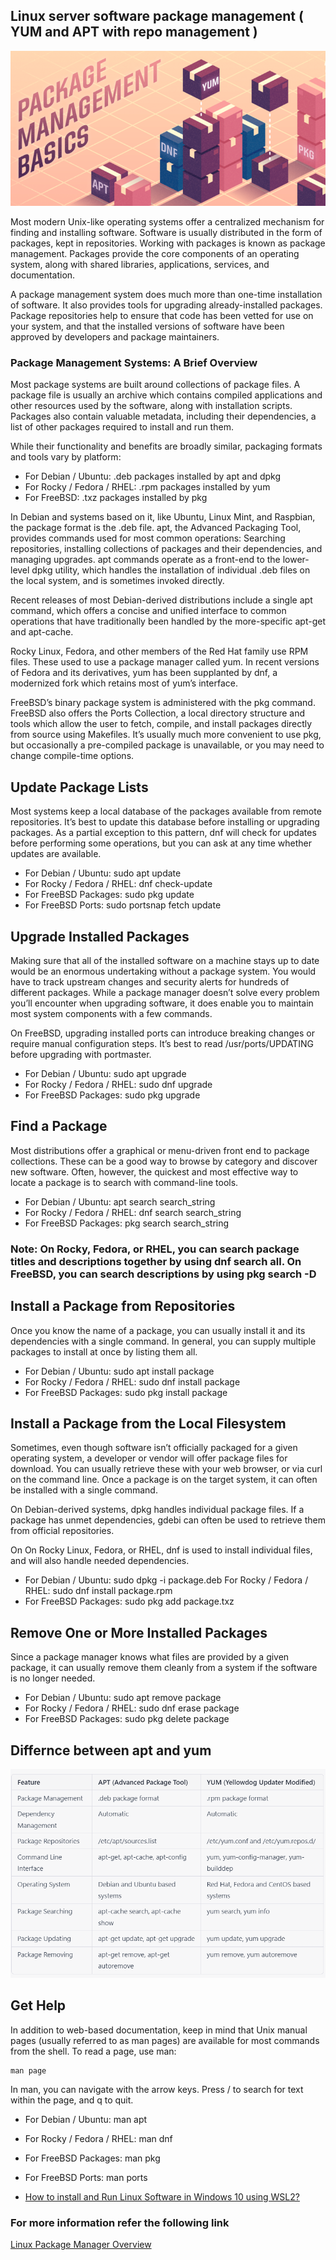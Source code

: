 ## Linux server software package management ( YUM and APT with repo management ) 

![](Images/pk2.png)

Most modern Unix-like operating systems offer a centralized mechanism for finding and installing software. Software is usually distributed in the form of packages, kept in repositories. Working with packages is known as package management. Packages provide the core components of an operating system, along with shared libraries, applications, services, and documentation.

A package management system does much more than one-time installation of software. It also provides tools for upgrading already-installed packages. Package repositories help to ensure that code has been vetted for use on your system, and that the installed versions of software have been approved by developers and package maintainers.

### Package Management Systems: A Brief Overview

Most package systems are built around collections of package files. A package file is usually an archive which contains compiled applications and other resources used by the software, along with installation scripts. Packages also contain valuable metadata, including their dependencies, a list of other packages required to install and run them.

While their functionality and benefits are broadly similar, packaging formats and tools vary by platform:

- For Debian / Ubuntu: .deb packages installed by apt and dpkg
- For Rocky / Fedora / RHEL: .rpm packages installed by yum
- For FreeBSD: .txz packages installed by pkg

In Debian and systems based on it, like Ubuntu, Linux Mint, and Raspbian, the package format is the .deb file. apt, the Advanced Packaging Tool, provides commands used for most common operations: Searching repositories, installing collections of packages and their dependencies, and managing upgrades. apt commands operate as a front-end to the lower-level dpkg utility, which handles the installation of individual .deb files on the local system, and is sometimes invoked directly.

Recent releases of most Debian-derived distributions include a single apt command, which offers a concise and unified interface to common operations that have traditionally been handled by the more-specific apt-get and apt-cache.

Rocky Linux, Fedora, and other members of the Red Hat family use RPM files. These used to use a package manager called yum. In recent versions of Fedora and its derivatives, yum has been supplanted by dnf, a modernized fork which retains most of yum’s interface.

FreeBSD’s binary package system is administered with the pkg command. FreeBSD also offers the Ports Collection, a local directory structure and tools which allow the user to fetch, compile, and install packages directly from source using Makefiles. It’s usually much more convenient to use pkg, but occasionally a pre-compiled package is unavailable, or you may need to change compile-time options.

## Update Package Lists

Most systems keep a local database of the packages available from remote repositories. It’s best to update this database before installing or upgrading packages. As a partial exception to this pattern, dnf will check for updates before performing some operations, but you can ask at any time whether updates are available.

- For Debian / Ubuntu: sudo apt update
- For Rocky / Fedora / RHEL: dnf check-update
- For FreeBSD Packages: sudo pkg update
- For FreeBSD Ports: sudo portsnap fetch update

## Upgrade Installed Packages

Making sure that all of the installed software on a machine stays up to date would be an enormous undertaking without a package system. You would have to track upstream changes and security alerts for hundreds of different packages. While a package manager doesn’t solve every problem you’ll encounter when upgrading software, it does enable you to maintain most system components with a few commands.

On FreeBSD, upgrading installed ports can introduce breaking changes or require manual configuration steps. It’s best to read /usr/ports/UPDATING before upgrading with portmaster.

- For Debian / Ubuntu: sudo apt upgrade
- For Rocky / Fedora / RHEL: sudo dnf upgrade
- For FreeBSD Packages: sudo pkg upgrade

## Find a Package

Most distributions offer a graphical or menu-driven front end to package collections. These can be a good way to browse by category and discover new software. Often, however, the quickest and most effective way to locate a package is to search with command-line tools.

- For Debian / Ubuntu: apt search search_string
- For Rocky / Fedora / RHEL: dnf search search_string
- For FreeBSD Packages: pkg search search_string

### Note: On Rocky, Fedora, or RHEL, you can search package titles and descriptions together by using dnf search all. On FreeBSD, you can search descriptions by using pkg search -D

## Install a Package from Repositories
Once you know the name of a package, you can usually install it and its dependencies with a single command. In general, you can supply multiple packages to install at once by listing them all.

- For Debian / Ubuntu: sudo apt install package
- For Rocky / Fedora / RHEL: sudo dnf install package
- For FreeBSD Packages: sudo pkg install package

## Install a Package from the Local Filesystem

Sometimes, even though software isn’t officially packaged for a given operating system, a developer or vendor will offer package files for download. You can usually retrieve these with your web browser, or via curl on the command line. Once a package is on the target system, it can often be installed with a single command.

On Debian-derived systems, dpkg handles individual package files. If a package has unmet dependencies, gdebi can often be used to retrieve them from official repositories.

On On Rocky Linux, Fedora, or RHEL, dnf is used to install individual files, and will also handle needed dependencies.

- For Debian / Ubuntu: sudo dpkg -i package.deb
 For Rocky / Fedora / RHEL: sudo dnf install package.rpm
- For FreeBSD Packages: sudo pkg add package.txz

## Remove One or More Installed Packages

Since a package manager knows what files are provided by a given package, it can usually remove them cleanly from a system if the software is no longer needed.

- For Debian / Ubuntu: sudo apt remove package
- For Rocky / Fedora / RHEL: sudo dnf erase package
- For FreeBSD Packages: sudo pkg delete package

## Differnce between apt and yum 

![](Images/pkg1.png)


## Get Help
In addition to web-based documentation, keep in mind that Unix manual pages (usually referred to as man pages) are available for most commands from the shell. To read a page, use man:

    man page

In man, you can navigate with the arrow keys. Press / to search for text within the page, and q to quit.

- For Debian / Ubuntu: man apt
- For Rocky / Fedora / RHEL: man dnf
- For FreeBSD Packages: man pkg
- For FreeBSD Ports: man ports

- [How to install and Run Linux Software in Windows 10 using WSL2?](https://docs.google.com/document/d/1Npjvn1ZJ4sntjlHPZ6waFTZroFHnifR01BNQvPFk8Mc/edit#heading=h.b5xkd57q5dj)

### For more information refer the following link

[Linux Package Manager Overview](https://www.tecmint.com/linux-package-managers/)

